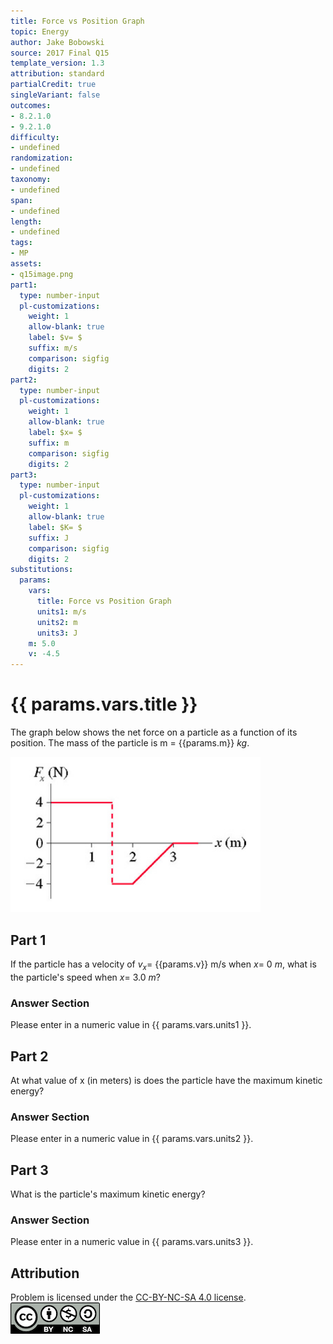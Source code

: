 ```yaml
---
title: Force vs Position Graph
topic: Energy
author: Jake Bobowski
source: 2017 Final Q15
template_version: 1.3
attribution: standard
partialCredit: true
singleVariant: false
outcomes:
- 8.2.1.0
- 9.2.1.0
difficulty:
- undefined
randomization:
- undefined
taxonomy:
- undefined
span:
- undefined
length:
- undefined
tags:
- MP
assets:
- q15image.png
part1:
  type: number-input
  pl-customizations:
    weight: 1
    allow-blank: true
    label: $v= $
    suffix: m/s
    comparison: sigfig
    digits: 2
part2:
  type: number-input
  pl-customizations:
    weight: 1
    allow-blank: true
    label: $x= $
    suffix: m
    comparison: sigfig
    digits: 2
part3:
  type: number-input
  pl-customizations:
    weight: 1
    allow-blank: true
    label: $K= $
    suffix: J
    comparison: sigfig
    digits: 2
substitutions:
  params:
    vars:
      title: Force vs Position Graph
      units1: m/s
      units2: m
      units3: J
    m: 5.0
    v: -4.5
---
```

# {{ params.vars.title }}
The graph below shows the net force on a particle as a function of its position. The mass of
the particle is m = {{params.m}} $kg$.

<img src="q15image.png" width=400 alt="Force vs position graph">

## Part 1

If the particle has a velocity of $v_x =$ {{params.v}} m/s when $x =$ 0 $m$, what is the particle's speed
when $x =$ 3.0 $m$?

### Answer Section

Please enter in a numeric value in {{ params.vars.units1 }}.

## Part 2

At what value of x (in meters) is does the particle have the maximum kinetic energy?

### Answer Section

Please enter in a numeric value in {{ params.vars.units2 }}.

## Part 3

What is the particle's maximum kinetic energy?

### Answer Section

Please enter in a numeric value in {{ params.vars.units3 }}.

## Attribution

Problem is licensed under the [CC-BY-NC-SA 4.0 license](https://creativecommons.org/licenses/by-nc-sa/4.0/).<br> ![The Creative Commons 4.0 license requiring attribution-BY, non-commercial-NC, and share-alike-SA license.](https://raw.githubusercontent.com/firasm/bits/master/by-nc-sa.png)